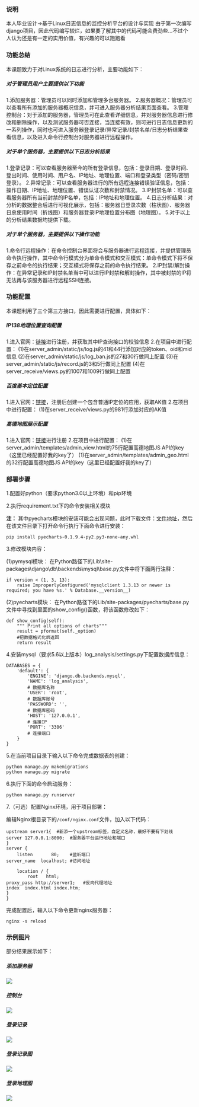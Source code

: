 ### 说明
本人毕业设计->基于Linux日志信息的监控分析平台的设计与实现
由于第一次编写django项目，因此代码编写较烂，如果要了解其中的代码可能会费劲些...不过个人认为还是有一定的实用价值，有兴趣的可以跑跑看

### 功能总结
本课题致力于对Linux系统的日志进行分析，主要功能如下：

##### 对于管理员用户主要提供以下功能
1.添加服务器：管理员可以同时添加和管理多台服务器。
2.服务器概况：管理员可以查看所有添加的服务器概况信息，并可进入服务器分析结果页面查看。
3.管理控制台：对于添加的服务器，管理员可在此查看详细信息，并对服务器信息进行修改和删除操作，以及测试服务器可否连接，当连接有效，则可进行日志信息更新的一系列操作，同时也可进入服务器登录记录/异常记录/封禁名单/日志分析结果查看信息，以及进入命令行控制台对服务器进行远程操作。

##### 对于单个服务器，主要提供以下日志分析结果
1.登录记录：可以查看服务器至今的所有登录信息，包括：登录日期、登录时间、登出时间、使用时间、用户名、IP地址、地理位置、端口和登录类型（密码/密钥登录）。
2.异常记录：可以查看服务器进行的所有远程连接错误验证信息，包括：操作日期、IP地址、地理位置、错误认证次数和封禁情况。
3.IP封禁名单：可以查看服务器所有当前封禁的IP名单，包括：IP地址和地理位置。
4.日志分析结果：对分析的数据整合后进行可视化展示，包括：服务器日登录次数（柱状图）、服务器日总使用时间（折线图）和服务器登录IP地理位置分布图（地理图）。
5.对于以上的分析结果数据均提供下载。

##### 对于单个服务器，主要提供以下操作功能
1.命令行远程操作：在命令控制台界面将会与服务器进行远程连接，并提供管理员命令执行操作，其中命令行模式分为单命令模式和交互模式：单命令模式下将不保存之前命令的执行结果；交互模式将保存之前的命令执行结果。
2.IP封禁/解封操作：在异常记录和IP封禁名单当中可以进行IP封禁和解封操作，其中被封禁的IP将无法再与该服务器进行远程SSH连接。

### 功能配置
本课题利用了三个第三方接口，因此需要进行配置，具体如下：

##### IP138地理位置查询配置
1.进入官网：[链接](http://user.ip138.com/login)进行注册，并获取其中IP查询接口的校验信息
2.在项目中进行配置：
(1)在server_admin/static/js/log.js的41和44行添加对应的token、oid和mid信息
(2)在server_admin/static/js/log_ban.js的27和30行做同上配置
(3)在server_admin/static/js/record.js的3和5行做同上配置
(4)在server_receive/views.py的1007和1009行做同上配置


##### 百度基本定位配置
1.进入官网：[链接](http://lbsyun.baidu.com/apiconsole/key)，注册后创建一个包含普通IP定位的应用，获取AK值
2.在项目中进行配置：
(1)在server_receive/views.py的981行添加对应的AK值


##### 高德地图展示配置
1.进入官网：[链接](https://lbs.amap.com/api/javascript-api/guide/abc/prepare)进行注册
2.在项目中进行配置：
(1)在server_admin/templates/admin_view.html的75行配置高德地图JS API的key（这里已经配置好我的key了）
(1)在server_admin/templates/admin_geo.html的32行配置高德地图JS API的key（这里已经配置好我的key了）


### 部署步骤

1.配置好python（要求python3.0以上环境）和pip环境

2.执行requirement.txt下的命令安装相关模块

**注：**
其中pyecharts模块的安装可能会出现问题，此时下载文件：[文件地址](https://files.pythonhosted.org/packages/7e/aa/63f80d0d2d2ee43cfe9f30822eb751ba67359aa54507a05b740ed5666416/pyecharts-0.1.9.4-py2.py3-none-any.whl)，然后在该文件目录下打开命令行执行下面命令进行安装：
```
pip install pyecharts-0.1.9.4-py2.py3-none-any.whl
```

3.修改模块内容：

(1)pymysql模块：
在Python路径下的Lib\site-packages\django\db\backends\mysql\base.py文件中将下面两行注释：
```
if version < (1, 3, 13):
    raise ImproperlyConfigured('mysqlclient 1.3.13 or newer is required; you have %s.' % Database.__version__)
```
(2)pyecharts模块：
在Python路径下的Lib/site-packages/pyecharts/base.py文件中寻找到里面的show_config()函数，将该函数修改如下：
```
def show_config(self):
    """ Print all options of charts"""
    result = pformat(self._option)
    #把数据格式化后返回
    return result
```

4.安装mysql（要求5.6以上版本）log_analysis/settings.py下配置数据库信息：
```
DATABASES = {
    'default': {
        'ENGINE': 'django.db.backends.mysql',
        'NAME': 'log_analysis',
        # 数据库名称
        'USER': 'root',
        # 数据库账号
        'PASSWORD': '',
        # 数据库密码
        'HOST': '127.0.0.1',
        # 连接IP
        'PORT': '3306'
        # 连接端口
    }
}
```
5.在当前项目目录下输入以下命令完成数据表的创建：
```
python manage.py makemigrations
python manage.py migrate
```
6.执行下面的命令启动服务：
```
python manage.py runserver
```
7.（可选）配置Nginx环境，用于项目部署：

编辑Nginx根目录下的`/conf/nginx.conf`文件，加入以下代码：
```
upstream server1{  #新添一个upstream标签，自定义名称，最好不要有下划线
server 127.0.0.1:8000;  #服务器平台运行地址和端口
}
server {
    listen       80;	#监听端口
server_name  localhost;	#访问地址

    location / {
        root   html;
proxy_pass http://server1;	 #反向代理地址
index  index.html index.htm;
}
}
```
完成配置后，输入以下命令更新nginx服务器：
```
nginx -s reload
```

### 示例图片
部分结果展示如下：
##### 添加服务器
![](https://github.com/dawsonenjoy/log_analysis/tree/master/demo/add.jpg)
##### 控制台
![](https://github.com/dawsonenjoy/log_analysis/tree/master/demo/control.jpg)
##### 登录记录
![](https://github.com/dawsonenjoy/log_analysis/tree/master/demo/record.jpg)
##### 登录记录图
![](https://github.com/dawsonenjoy/log_analysis/tree/master/demo/view.jpg)
##### 登录地理图
![](https://github.com/dawsonenjoy/log_analysis/tree/master/demo/geo.jpg)

